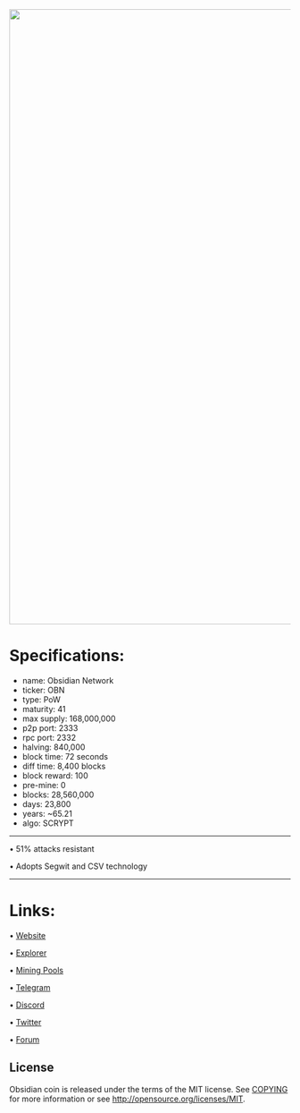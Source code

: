 ﻿<img width="1100" src="https://obsidiancoin.org/assets/img/07/2048.png">



Specifications:
==================

- name: Obsidian Network
- ticker: OBN
- type: PoW
- maturity: 41
- max supply: 168,000,000
- p2p port: 2333
- rpc port: 2332
- halving: 840,000
- block time: 72 seconds
- diff time: 8,400 blocks
- block reward: 100
- pre-mine: 0
- blocks: 28,560,000
- days: 23,800
- years: ~65.21
- algo: SCRYPT

---


• 51% attacks resistant

• Adopts Segwit and CSV technology

---





Links:
==================

• [Website](https://obsidiancoin.org/)

• [Explorer](https://obsidianexplorer.org/)

• [Mining Pools](https://miningpoolstats.stream/obsidian)

• [Telegram](http://t.me/+ymOsL0KmIJA5MTg0)

• [Discord](https://discord.gg/Myp7Bf45DN)

• [Twitter](https://twitter.com/obsidianrelease)

• [Forum](https://obsidianforum.site/)




License
-------

Obsidian coin is released under the terms of the MIT license. See [COPYING](COPYING) for more
information or see http://opensource.org/licenses/MIT.
